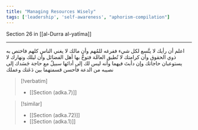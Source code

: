 ```yaml
---
title: "Managing Resources Wisely"
tags: ['leadership', 'self-awareness', "aphorism-compilation"]
---
```


 Section 26 in [[al-Durra al-yatīma]]

---
اعلم أن رأيك لا يتَّسع لكل شيء ففرغه للمُهم وأن مالك لا يغني الناس كلهم فاختص به ذوي الحقوق وأن كرامتك لا تُطيق العامَّة فتوخَّ بها أهل الفضائل وأن ليلك ونهارك لا يستوعبان حاجاتك وإن دأبتَ فيهما وأنه ليس لك إلى أدائها سبيلٌ مع حاجة جَسَدك إلى نصيبه من الدعة فأحسن قسمتهما بين دَعَتك وعملك

> [!verbatim]
> - [[Section (adka.7)]]

> [!similar]
> - [[Section (adka.72)]]
> - [[Section (adka.1)]]
